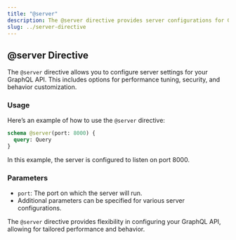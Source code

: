 ```yaml
---
title: "@server"
description: The @server directive provides server configurations for GraphQL behavior tuning.
slug: ../server-directive
---
```


## @server Directive

The `@server` directive allows you to configure server settings for your GraphQL API. This includes options for performance tuning, security, and behavior customization.

### Usage

Here’s an example of how to use the `@server` directive:

```graphql
schema @server(port: 8000) {
  query: Query
}
```

In this example, the server is configured to listen on port 8000.

### Parameters

- `port`: The port on which the server will run.
- Additional parameters can be specified for various server configurations.

The `@server` directive provides flexibility in configuring your GraphQL API, allowing for tailored performance and behavior.
